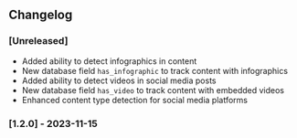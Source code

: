 ## Changelog

### [Unreleased]
- Added ability to detect infographics in content
- New database field `has_infographic` to track content with infographics
- Added ability to detect videos in social media posts
- New database field `has_video` to track content with embedded videos
- Enhanced content type detection for social media platforms

### [1.2.0] - 2023-11-15 